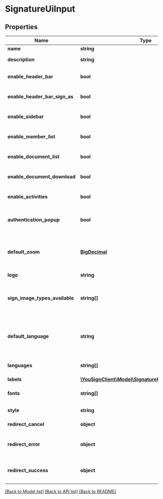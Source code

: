 # SignatureUiInput

## Properties
Name | Type | Description | Notes
------------ | ------------- | ------------- | -------------
**name** | **string** | Signature UI&#x27;s name | 
**description** | **string** | Signature UI&#x27;s description | [optional] 
**enable_header_bar** | **bool** | Toggle header bar of the app view | [optional] [default to true]
**enable_header_bar_sign_as** | **bool** | Toggle \&quot;Sign as\&quot; band on the top of the app view | [optional] [default to true]
**enable_sidebar** | **bool** | Toggle sidebar of the app view | [optional] [default to true]
**enable_member_list** | **bool** | Toggle list of members in the procedure | [optional] [default to true]
**enable_document_list** | **bool** | Toggle list of documents in the procedure | [optional] [default to true]
**enable_document_download** | **bool** | Toggle downloads buttons for documents | [optional] [default to true]
**enable_activities** | **bool** | Toggle activity feed | [optional] [default to true]
**authentication_popup** | **bool** | True for use a popup to enter the SMS code, false for use a fullscreen view. | [optional] [default to false]
**default_zoom** | [**BigDecimal**](BigDecimal.md) | Default value for zoom of the PDF viewer. Default value is the adapted to the resolution of your screen. | [optional] 
**logo** | **string** | Base64 of your logo | [optional] 
**sign_image_types_available** | **string[]** | Allow sign images types available for signature. The first type of the list will be selected as default for the signer. | [optional] 
**default_language** | **string** | Default selected language of the interface. Must be present in \&quot;languages\&quot; field. | [optional] 
**languages** | **string[]** | Array of allowed languages, use country code | [optional] 
**labels** | [**\YouSignClient\Model\SignatureUiLabelInputIncluded[]**](SignatureUiLabelInputIncluded.md) |  | [optional] 
**fonts** | **string[]** | List of fonts to load on the view. (Loaded via Google fonts) | [optional] 
**style** | **string** | CSS for customize the view | [optional] 
**redirect_cancel** | **object** | Redirection when a Procedure is refused | [optional] 
**redirect_error** | **object** | Redirect when the Member gets an error on the procedure of the signature | [optional] 
**redirect_success** | **object** | Redirect when the Member has successfully signed the procedure | [optional] 

[[Back to Model list]](../README.md#documentation-for-models) [[Back to API list]](../README.md#documentation-for-api-endpoints) [[Back to README]](../README.md)


